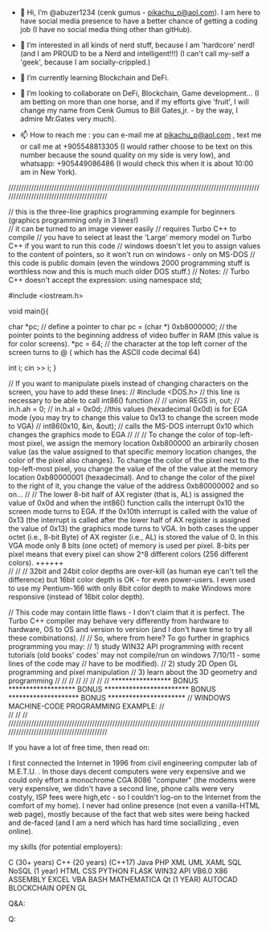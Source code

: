 - 👋 Hi, I’m @abuzer1234   (cenk gumus - pikachu_p@aol.com).
            I am here to have social media presence to have a better chance of getting a coding job (I have no social media thing other than gitHub).

- 👀 I’m interested in all kinds of nerd stuff, because I am 'hardcore' nerd! (and I am PROUD to be a Nerd and intelligent!!!) (I can't call
          my-self a 'geek', because I am  socially-crippled.)

- 🌱 I’m currently learning Blockchain and DeFi.

- 💞️ I’m looking to collaborate on DeFi, Blockchain, Game development...   (I am betting on more than one horse, and if my efforts give 'fruit', I will change my name from Cenk Gumus to Bill Gates,jr.  - by the way, I admire Mr.Gates very much). 

- 📫 How to reach me :     you can e-mail me at pikachu_p@aol.com ,  text me or call me at +905548813305 (I would rather choose to be text on this number because the sound quality on my side is very low), and    whatsapp: +905449086486  (I would check this when it is about 10:00 am in New York).




//////////////////////////////////////////////////////////////////////////////////////////////////////////////////////////////////////////

// this is the three-line graphics programming example for beginners  (graphics programming only in 3 lines!)  
// it can be turned to an image viewer easily
// requires Turbo C++ to compile
// you have to select at least the 'Large' memory model on Turbo C++ if you want to run this code
// windows doesn't let you to assign values to the content of pointers, so it won't run on windows - only on MS-DOS
// this code is public domain (even the windows 2000 programming stuff is worthless now and this is much much older DOS stuff.)
// Notes:
// Turbo C++ doesn't accept the expression:      using namespace std;

#include <iostream.h>

void main(){

char *pc;                           // define a pointer to char
pc =  (char *) 0xb8000000;          // the pointer points to the beginning address of video buffer in RAM (this value is for color screens).
*pc = 64;                           // the character at the top left corner of the screen turns to @  ( which has the ASCII code decimal 64) 

int i;
cin >> i; 
}


// If you want to manipulate pixels instead of changing characters on the screen, you have to add these lines: 
// #include <DOS.h>             // this line is necessary to be able to call int86() function
//
//  union REGS in, out;
//  in.h.ah = 0;
//  in.h.al = 0x0d;            //this values (hexadecimal 0x0d) is for EGA mode (you may try to change this value to 0x13 to change the screen mode to VGA) 
//  int86(0x10, &in, &out);    //   calls the MS-DOS interrupt 0x10  which changes the graphics mode to EGA
// 
// 
// To change the color of top-left-most pixel, we assign the memory location 0xb800000 an arbirarily chosen value (as the value assigned to that specific memory location changes, the color of the pixel also changes). To change the color of the pixel next to the top-left-most pixel, you change the value of the of the value at the memory location 0xb80000001 (hexadecimal). And to change the color of the pixel to the right of it, you change the value of the address 0xb80000002 and so on...
//
// The lower 8-bit half of AX register (that is, AL) is assigned the value of 0x0d and when the int86() function calls the interrupt 0x10 the screen mode turns to EGA. If the 0x10th interrupt is called with the value of 0x13 (the interrupt is called after the lower half of AX register is assigned the value of 0x13) the graphics mode turns to VGA. In both cases the upper octet (i.e., 8-bit Byte) of AX register (i.e., AL) is stored the value of 0. In this VGA mode only 8 bits (one octet) of memory is used per pixel. 8-bits per pixel means that every pixel can show 2^8 different colors (256 different colors).  ++++++  
//
//
//  32bit and 24bit color depths are over-kill (as human eye can't tell the difference) but 16bit color depth is OK -  for even power-users. I even used to use my Pentium-166 with only 8bit color depth to make Windows more responsive (instead of 16bit color depth). 

// This code may contain little flaws - I don't claim that it is perfect. The Turbo C++ compiler may behave very differently from hardware to hardware, OS to OS and version to version (and I don't have time to try all these combinations).
//
// So, where from here? To go further in graphics programming you may:
//            1) study WIN32 API programming with recent tutorials (old books' codes' may not compile/run on windows 7/10/11 - some lines of the code may
//                have to be modified).
//            2) study 2D Open GL programming and pixel manipulation 
//            3) learn about the 3D geometry and programming
//
//
//
//
//
//
//
//  ***************** BONUS ******************* BONUS ************************ BONUS ******************** BONUS **********************
//   WINDOWS MACHINE-CODE PROGRAMMING EXAMPLE: 
//   
//
//
//
//////////////////////////////////////////////////////////////////////////////////////////////////////////////////////////////////////////

If you have a lot of free time, then read on:

I first connected the Internet in 1996 from civil engineering computer lab of M.E.T.U. .  In those days decent computers were very expensive and we could only effort a monochrome CGA 8086 "computer" (the modems were very expensive, we didn't have a second line, phone calls were very costyly, ISP fees were high,etc  - so I couldn't log-on to the Internet from the comfort of my home). I never had online presence (not even a vanilla-HTML web page), mostly because of the fact that web sites were being hacked and de-faced (and I am a nerd which has hard time sociallizing , even online).   




my skills (for potential employers):

C         (30+ years)
C++       (20 years) (C++17)
Java
PHP
XML
UML
XAML
SQL
NoSQL    (1 year)
HTML
CSS
PYTHON
FLASK
WIN32 API
VB6.0
X86 ASSEMBLY
EXCEL
VBA
BASH
MATHEMATICA
Qt       (1 YEAR)
AUTOCAD
BLOCKCHAIN
OPEN GL




Q&A:

Q: 


<!---
 abuzer1234/abuzer1234 is a ✨ special ✨ repository because its `README.md` (this file) appears on your GitHub profile.
You can click the Preview link to take a look at your changes.
--->
